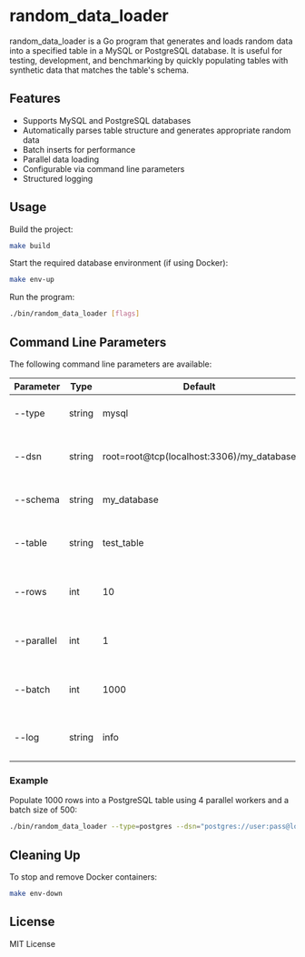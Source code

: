 # random_data_loader

random_data_loader is a Go program that generates and loads random data into a specified table in a MySQL or PostgreSQL database. It is useful for testing, development, and benchmarking by quickly populating tables with synthetic data that matches the table's schema.

## Features
- Supports MySQL and PostgreSQL databases
- Automatically parses table structure and generates appropriate random data
- Batch inserts for performance
- Parallel data loading
- Configurable via command line parameters
- Structured logging

## Usage

Build the project:

```sh
make build
```

Start the required database environment (if using Docker):

```sh
make env-up
```

Run the program:

```sh
./bin/random_data_loader [flags]
```

## Command Line Parameters

The following command line parameters are available:

| Parameter      | Type    | Default                                      | Description                                      |
|---------------|---------|----------------------------------------------|--------------------------------------------------|
| --type        | string  | mysql                                        | Database type: `mysql` or `postgres`             |
| --dsn         | string  | root=root@tcp(localhost:3306)/my_database    | Database connection string (DSN)                 |
| --schema      | string  | my_database                                  | Database schema name                             |
| --table       | string  | test_table                                   | Table name to parse and load data into           |
| --rows        | int     | 10                                           | Number of rows to generate and insert            |
| --parallel    | int     | 1                                            | Number of parallel processes to use              |
| --batch       | int     | 1000                                         | Batch size for inserting data                    |
| --log         | string  | info                                         | Log level: `debug`, `info`, `warn`, or `error`   |

### Example

Populate 1000 rows into a PostgreSQL table using 4 parallel workers and a batch size of 500:

```sh
./bin/random_data_loader --type=postgres --dsn="postgres://user:pass@localhost:5432/mydb?sslmode=disable" --schema=mydb --table=users --rows=1000 --parallel=4 --batch=500 --log=info
```

## Cleaning Up

To stop and remove Docker containers:

```sh
make env-down
```

## License

MIT License
